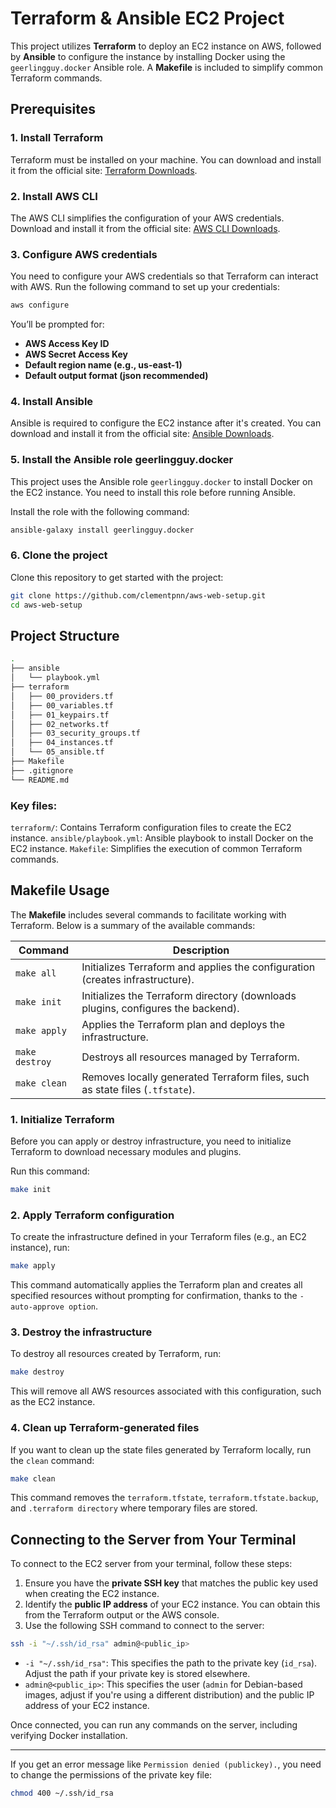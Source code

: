 # Terraform & Ansible EC2 Project

This project utilizes **Terraform** to deploy an EC2 instance on AWS, followed by **Ansible** to configure the instance by installing Docker using the ```geerlingguy.docker``` Ansible role. A **Makefile** is included to simplify common Terraform commands.

## Prerequisites

### 1. Install Terraform
Terraform must be installed on your machine. You can download and install it from the official site: [Terraform Downloads](https://www.terraform.io/downloads.html).

### 2. Install AWS CLI
The AWS CLI simplifies the configuration of your AWS credentials. Download and install it from the official site: [AWS CLI Downloads](https://docs.aws.amazon.com/cli/latest/userguide/install-cliv2.html).

### 3. Configure AWS credentials
You need to configure your AWS credentials so that Terraform can interact with AWS. Run the following command to set up your credentials:

```bash
aws configure
```

You’ll be prompted for:

- **AWS Access Key ID**
- **AWS Secret Access Key**
- **Default region name (e.g., us-east-1)**
- **Default output format (json recommended)**

### 4. Install Ansible
Ansible is required to configure the EC2 instance after it's created. You can download and install it from the official site: [Ansible Downloads](https://docs.ansible.com/ansible/latest/installation_guide/intro_installation.html).

### 5. Install the Ansible role geerlingguy.docker
This project uses the Ansible role ```geerlingguy.docker``` to install Docker on the EC2 instance. You need to install this role before running Ansible.

Install the role with the following command:

```bash
ansible-galaxy install geerlingguy.docker
```

### 6. Clone the project
Clone this repository to get started with the project:

```bash
git clone https://github.com/clementpnn/aws-web-setup.git
cd aws-web-setup
```

## Project Structure

```bash
.
├── ansible
│   └── playbook.yml
├── terraform
│   ├── 00_providers.tf
│   ├── 00_variables.tf
│   ├── 01_keypairs.tf
│   ├── 02_networks.tf
│   ├── 03_security_groups.tf
│   ├── 04_instances.tf
│   └── 05_ansible.tf
├── Makefile
├── .gitignore
└── README.md
```

### Key files:
```terraform/```: Contains Terraform configuration files to create the EC2 instance.
```ansible/playbook.yml```: Ansible playbook to install Docker on the EC2 instance.
```Makefile```: Simplifies the execution of common Terraform commands.

## Makefile Usage
The **Makefile** includes several commands to facilitate working with Terraform. Below is a summary of the available commands:

| Command | Description |
| --- | --- |
| ```make all```| Initializes Terraform and applies the configuration (creates infrastructure). |
| ```make init```| Initializes the Terraform directory (downloads plugins, configures the backend). |
|```make apply```| Applies the Terraform plan and deploys the infrastructure. |
|```make destroy```| Destroys all resources managed by Terraform. |
|```make clean```| Removes locally generated Terraform files, such as state files (```.tfstate```). |

### 1. Initialize Terraform
Before you can apply or destroy infrastructure, you need to initialize Terraform to download necessary modules and plugins.

Run this command:

```bash
make init
```

### 2. Apply Terraform configuration
To create the infrastructure defined in your Terraform files (e.g., an EC2 instance), run:

```bash
make apply
```

This command automatically applies the Terraform plan and creates all specified resources without prompting for confirmation, thanks to the ```-auto-approve option```.

### 3. Destroy the infrastructure
To destroy all resources created by Terraform, run:

```bash
make destroy
```

This will remove all AWS resources associated with this configuration, such as the EC2 instance.

### 4. Clean up Terraform-generated files
If you want to clean up the state files generated by Terraform locally, run the ```clean``` command:

```bash
make clean
```

This command removes the ```terraform.tfstate```, ```terraform.tfstate.backup```, and ```.terraform directory``` where temporary files are stored.

## Connecting to the Server from Your Terminal
To connect to the EC2 server from your terminal, follow these steps:

1. Ensure you have the **private SSH key** that matches the public key used when creating the EC2 instance.
2. Identify the **public IP address** of your EC2 instance. You can obtain this from the Terraform output or the AWS console.
3. Use the following SSH command to connect to the server:

```bash
ssh -i "~/.ssh/id_rsa" admin@<public_ip>
```

- ```-i "~/.ssh/id_rsa"```: This specifies the path to the private key (```id_rsa```). Adjust the path if your private key is stored elsewhere.
- ```admin@<public_ip>```: This specifies the user (```admin``` for Debian-based images, adjust if you're using a different distribution) and the public IP address of your EC2 instance.

Once connected, you can run any commands on the server, including verifying Docker installation.

---

If you get an error message like ```Permission denied (publickey).```, you need to change the permissions of the private key file:

```bash
chmod 400 ~/.ssh/id_rsa
```
